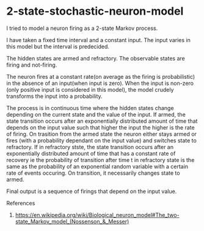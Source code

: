 # 2-state-stochastic-neuron-model
I tried to model a neuron firing as a 2-state Markov process. 

I have taken a fixed time interval and a constant input. The input varies in this model but the interval is predecided.

The hidden states are armed and refractory. The observable states are firing and not-firing.

The neuron fires at a constant rate(on average as the firing is probabilistic) in the absence of an input(when input is zero).
When the input is non-zero (only positive input is considered in this model), the model crudely transforms the input into a probability.

The process is in continuous time where the hidden states change depending on the current state and the value of the input. 
If armed, the state transition occurs after an exponentially distributed amount of time that depends on the input value such that higher the input the higher is the rate of firing. On trasition from the armed state the neuron either stays armed or fires (with a probability dependant on the input value) and switches state to refractory.
If in refractory stste, the state transition occurs after an exponentially distributed amount of time that has a constant rate of recovery ie the probability of transition after time t in refractory state is the same as the probability of an exponential random variable with a certain rate of events occuring. On transition, it necessarily changes state to armed.

Final output is a sequence of firings that depend on the input value. 

References

1. https://en.wikipedia.org/wiki/Biological_neuron_model#The_two-state_Markov_model_(Nossenson_&_Messer)

